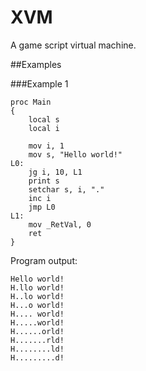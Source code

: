 XVM
====

A game script virtual machine.

##Examples

###Example 1

	proc Main
	{
		local s
		local i

		mov i, 1
		mov s, "Hello world!"
	L0:
		jg i, 10, L1
		print s
		setchar s, i, "."
		inc i
		jmp L0
	L1:
		mov _RetVal, 0
		ret
	}

Program output:

	Hello world!
	H.llo world!
	H..lo world!
	H...o world!
	H.... world!
	H.....world!
	H......orld!
	H.......rld!
	H........ld!
	H.........d!
